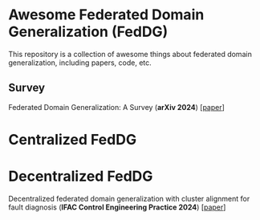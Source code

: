 # Awesome Federated Domain Generalization (FedDG)

This repository is a collection of awesome things about federated domain generalization, including papers, code, etc.

## Survey

Federated Domain Generalization: A Survey (**arXiv 2024**)  [[paper](https://arxiv.org/abs/2306.01334)]

# Centralized FedDG

# Decentralized FedDG

Decentralized federated domain generalization with cluster alignment for fault diagnosis (**IFAC Control Engineering Practice 2024**) [[paper](https://www.sciencedirect.com/science/article/abs/pii/S0967066124001114)]
